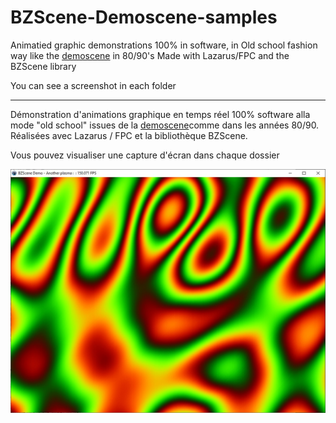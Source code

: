 # BZScene-Demoscene-samples
Animatied graphic demonstrations 100% in software, in Old school fashion way like the [demoscene](https://en.wikipedia.org/wiki/Demoscene)  in 80/90's
Made with Lazarus/FPC and the BZScene library

You can see a screenshot in each folder
_______________________________________________________

Démonstration d'animations graphique en temps réel 100% software alla mode "old school" issues de la [demoscene](https://en.wikipedia.org/wiki/Demoscene)comme dans les années 80/90. 
Réalisées avec Lazarus / FPC et la bibliothèque BZScene.

Vous pouvez visualiser une capture d'écran dans chaque dossier

![Plasma](https://raw.githubusercontent.com/jdelauney/BZScene-Demoscene-samples/master/AnotherPlasma/screenshot.jpg)




